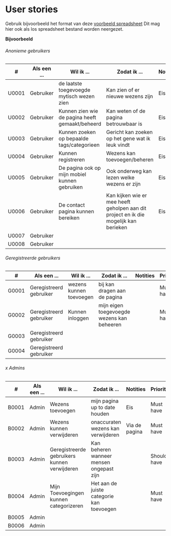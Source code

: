 # User stories

Gebruik bijvoorbeeld het format van deze [voorbeeld spreadsheet]
Dit mag hier ook als los spreadsheet bestand worden neergezet.

[voorbeeld spreadsheet]: <https://www.mountaingoatsoftware.com/blog/a-sample-format-for-a-spreadsheet-based-product-backlog>

**Bijvoorbeeld**

###### Anonieme gebruikers

| # | Als een ... | Wil ik ... | Zodat ik ... | Notities | Prioriteit | Status |
| ------ | ------ | ------ | ------ | ------ | ------ | ------ |
| U0001 | Gebruiker | de laatste toegevoegde mytisch wezen zien | Kan zien of er nieuwe wezens zijn | Eis | Must have | TODO |
| U0002 | Gebruiker | Kunnen zien wie de pagina heeft gemaakt/beheerd | Kan weten of de pagina betrouwbaar is | Eis | Should have | TODO |
| U0003 | Gebruiker | Kunnen zoeken op bepaalde tags/categorieen | Gericht kan zoeken op het gene wat ik leuk vindt | Eis | Must have | TODO |
| U0004 | Gebruiker | Kunnen registreren | Wezens kan toevoegen/beheren | Eis | Must have | TODO |
| U0005 | Gebruiker | De pagina ook op mijn mobiel kunnen gebruiken | Ook onderweg kan lezen welke wezens er zijn | Eis | Must have | TODO |
| U0006 | Gebruiker | De contact pagina kunnen bereiken | Kan kijken wie er mee heeft geholpen aan dit project en ik die mogelijk kan berieken | Eis | Must have | TODO |
| U0007 | Gebruiker |  |  |  |  |  |
| U0008 | Gebruiker |  |  |  |  |  |


###### Geregistreerde gebruikers
| # | Als een ... | Wil ik ... | Zodat ik ... | Notities | Prioriteit | Status |
| ------ | ------ | ------ | ------ | ------ | ------ | ------ |
| G0001 | Geregistreerd gebruiker | wezens kunnen toevoegen | bij kan dragen aan de pagina | | Must have | TODO |
| G0002 | Geregistreerd gebruiker | Kunnen inloggen | mijn eigen toegevoegde wezens kan beheeren | | Must have | TODO |
| G0003 | Geregistreerd gebruiker |  |  | |  |  |
| G0004 | Geregistreerd gebruiker |  |  | |  |  |  


######  x Admins
| # | Als een ... | Wil ik ... | Zodat ik ... | Notities | Prioriteit | Status |
| ------ | ------ | ------ | ------ | ------ | ------ | ------ |
| B0001 | Admin | Wezens toevoegen | mijn pagina up to date houden | Eis | Must have | TODO |
| B0002 | Admin | Wezens kunnen verwijderen | onaccuraten wezens kan verwijderen | Via de pagina | Must have | TODO |
| B0003 | Admin | Geregistreerde gebruikers kunnen verwijderen | Kan beheren wanneer mensen ongepast zijn | | Should have | TODO |
| B0004 | Admin | Mijn Toevoegingen kunnen categorizeren | Het aan de juiste categorie kan toevoegen | | Must have | TODO |
| B0005 | Admin |  |  | |  |  |
| B0006 | Admin |  |  | |  |  |



